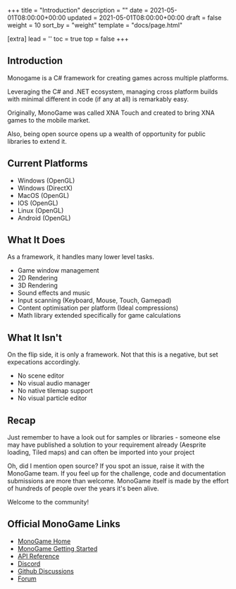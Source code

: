 +++
title = "Introduction"
description = ""
date = 2021-05-01T08:00:00+00:00
updated = 2021-05-01T08:00:00+00:00
draft = false
weight = 10
sort_by = "weight"
template = "docs/page.html"

[extra]
lead = ''
toc = true
top = false
+++
## Introduction
Monogame is a C# framework for creating games across multiple platforms.

Leveraging the C# and .NET ecosystem, managing cross platform builds with 
minimal different in code (if any at all) is remarkably easy.

Originally, MonoGame was called XNA Touch and created to bring XNA games to the mobile market.

Also, being open source opens up a wealth of opportunity for public libraries to extend it.

## Current Platforms
- Windows (OpenGL)
- Windows (DirectX)
- MacOS (OpenGL)
- IOS (OpenGL)
- Linux (OpenGL)
- Android (OpenGL)

## What It Does
As a framework, it handles many lower level tasks.
- Game window management
- 2D Rendering
- 3D Rendering
- Sound effects and music
- Input scanning (Keyboard, Mouse, Touch, Gamepad)
- Content optimisation per platform (Ideal compressions)
- Math library extended specifically for game calculations

## What It Isn't
On the flip side, it is only a framework. Not that this is a negative, but set expecations accordingly.
- No scene editor
- No visual audio manager
- No native tilemap support
- No visual particle editor

## Recap

Just remember to have a look out for samples or libraries - someone else may have published a solution
to your requirement already (Aesprite loading, Tiled maps) and can often be imported into your project

Oh, did I mention open source? If you spot an issue, raise it with the MonoGame team. If you feel up for
the challenge, code and documentation submissions are more than welcome. MonoGame itself is made by the 
effort of hundreds of people over the years it's been alive.

Welcome to the community!

## Official MonoGame Links

- [MonoGame Home](https://MonoGame.net)
- [MonoGame Getting Started](https://docs.monogame.net/articles/index.html)
- [API Reference](https://docs.monogame.net/api/index.html)
- [Discord](https://discord.gg/monogame)
- [Github Discussions](https://github.com/MonoGame/MonoGame/discussions)
- [Forum](https://community.monogame.net/)

